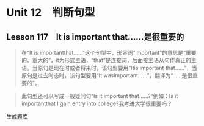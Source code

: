 ﻿ # Unit 12　判断句型
 ## Lesson 117　It is important that……是很重要的
 
> 在“It is importantthat……”这个句型中，形容词“important”的意思是“重要的、重大的”，it为形式主语，“that”是连接词，后面接主语从句作真正的主语。当原句是现在时或者将来时，该句型要用“Itis important that……”，当原句是过去时态时，该句型要用“It wasimportant……”，翻译为“……是很重要的”。

> 此句型还可以写成一般疑问句“Is it important that……?”例如：Is it importantthat I gain entry into college?我考进大学很重要吗？


 [生成题库](./sentence/f117.json)